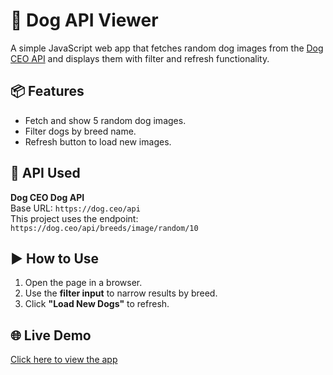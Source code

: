 # 🐶 Dog API Viewer

A simple JavaScript web app that fetches random dog images from the [Dog CEO API](https://dog.ceo/dog-api/) and displays them with filter and refresh functionality.

## 📦 Features

- Fetch and show 5 random dog images.
- Filter dogs by breed name.
- Refresh button to load new images.

## 🚀 API Used

**Dog CEO Dog API**  
Base URL: `https://dog.ceo/api`  
This project uses the endpoint:  
`https://dog.ceo/api/breeds/image/random/10`

## ▶️ How to Use

1. Open the page in a browser.
2. Use the **filter input** to narrow results by breed.
3. Click **"Load New Dogs"** to refresh.

## 🌐 Live Demo

[Click here to view the app]([https://yourusername.github.io/dog-api-viewer/](https://rohan090987.github.io/Build-a-Simple-API-Data-viewer/))
